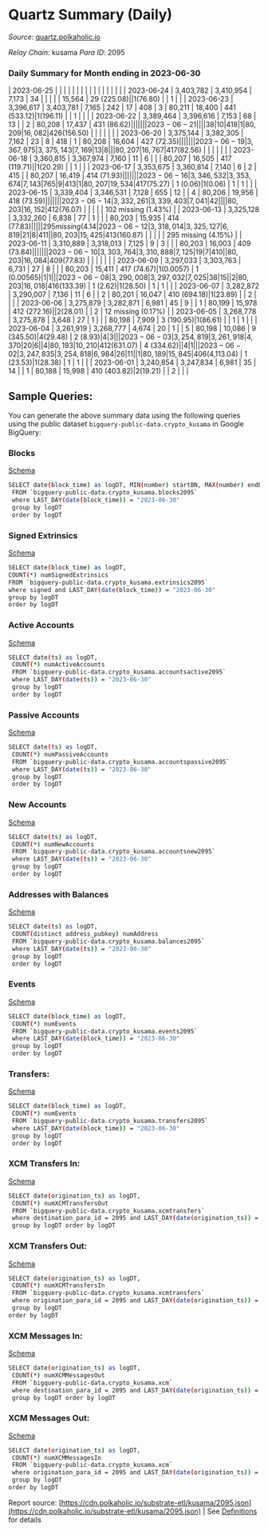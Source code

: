 # Quartz Summary (Daily)

_Source_: [quartz.polkaholic.io](https://quartz.polkaholic.io)

*Relay Chain*: kusama
*Para ID*: 2095



### Daily Summary for Month ending in 2023-06-30


| 2023-06-25 |  |  |  |  |  |  |  |  |  |   |   |   |  |  |  |
| 2023-06-24 | 3,403,782 | 3,410,954 | 7,173 | 34 |  |  |  |  | 15,564 | 29 ($225.08) |   | 1 ($76.80) |  | 1 |  |
| 2023-06-23 | 3,396,617 | 3,403,781 | 7,165 | 242 | 17 | 408 | 3 | 80,211 | 18,400 | 441 ($533.12) | 1 ($196.11) |   | 1 |  |  |
| 2023-06-22 | 3,389,464 | 3,396,616 | 7,153 | 68 | 13 |  | 2 | 80,208 | 17,437 | 431 ($86.62) |   |   |  |  |  |
| 2023-06-21 |  |  |  | 38 | 10 | 418 | 1 | 80,209 | 16,082 | 426 ($156.50) |   |   |  |  |  |
| 2023-06-20 | 3,375,144 | 3,382,305 | 7,162 | 23 | 8 | 418 | 1 | 80,208 | 16,604 | 427 ($72.35) |   |   |  |  |  |
| 2023-06-19 | 3,367,975 | 3,375,143 | 7,169 | 13 | 8 |  |  | 80,207 | 16,767 | 417 ($82.56) |   |   |  |  |  |
| 2023-06-18 | 3,360,815 | 3,367,974 | 7,160 | 11 | 6 |  |  | 80,207 | 16,505 | 417 ($119.71) |   | 1 ($20.29) |  | 1 |  |
| 2023-06-17 | 3,353,675 | 3,360,814 | 7,140 | 6 | 2 | 415 |  | 80,207 | 16,419 | 414 ($71.93) |   |   |  |  |  |
| 2023-06-16 | 3,346,532 | 3,353,674 | 7,143 | 765 | 9 | 413 | 1 | 80,207 | 19,534 | 417 ($75.27) | 1 ($0.06) | 1 ($0.06) | 1 | 1 |  |
| 2023-06-15 | 3,339,404 | 3,346,531 | 7,128 | 655 | 12 |  | 4 | 80,206 | 19,956 | 418 ($73.59) |   |   |  |  |  |
| 2023-06-14 | 3,332,261 | 3,339,403 | 7,041 | 42 |  |  |  | 80,203 | 16,152 | 412 ($76.07) |   |   |  |  | 102 missing (1.43%) |
| 2023-06-13 | 3,325,128 | 3,332,260 | 6,838 | 77 | 1 |  |  | 80,203 | 15,935 | 414 ($77.83) |   |   |  |  | 295 missing (4.14%) |
| 2023-06-12 | 3,318,014 | 3,325,127 | 6,819 | 21 | 8 | 411 |  | 80,203 | 15,425 | 413 ($160.87) |   |   |  |  | 295 missing (4.15%) |
| 2023-06-11 | 3,310,889 | 3,318,013 | 7,125 | 9 | 3 |  |  | 80,203 | 16,003 | 409 ($73.84) |   |   |  |  |  |
| 2023-06-10 | 3,303,764 | 3,310,888 | 7,125 | 19 | 7 | 410 |  | 80,203 | 16,084 | 409 ($77.83) |   |   |  |  |  |
| 2023-06-09 | 3,297,033 | 3,303,763 | 6,731 | 27 | 8 |  |  | 80,203 | 15,411 | 417 ($74.67) | 1 ($0.0057) | 1 ($0.00565) | 1 | 1 |  |
| 2023-06-08 | 3,290,008 | 3,297,032 | 7,025 | 38 | 15 |  | 2 | 80,203 | 16,018 | 416 ($133.39) | 1 ($2.62) | 1 ($28.50) | 1 | 1 |  |
| 2023-06-07 | 3,282,872 | 3,290,007 | 7,136 | 11 | 6 |  | 2 | 80,201 | 16,047 | 410 ($694.18) | 1 ($23.89) |   | 2 |  |  |
| 2023-06-06 | 3,275,879 | 3,282,871 | 6,981 | 45 | 9 |  | 1 | 80,199 | 15,978 | 412 ($272.16) |   | 2 ($28.01) |  | 2 | 12 missing (0.17%) |
| 2023-06-05 | 3,268,778 | 3,275,878 | 3,648 | 27 | 1 |  |  | 80,198 | 7,909 | 3 ($190.95) | 1 ($86.61) |   | 1 | 1 |  |
| 2023-06-04 | 3,261,919 | 3,268,777 | 4,674 | 20 | 1 |  | 5 | 80,198 | 10,086 | 9 ($345.50) | 4 ($29.48) | 2 ($8.93) | 4 | 3 |  |
| 2023-06-03 | 3,254,819 | 3,261,918 | 4,370 | 20 | 6 |  | 4 | 80,193 | 10,210 | 412 ($631.07) | 4 ($334.62) |   | 4 | 1 |  |
| 2023-06-02 | 3,247,835 | 3,254,818 | 6,984 | 26 | 11 |  | 1 | 80,189 | 15,845 | 406 ($4,113.04) | 1 ($23.53) | 1 ($28.38) | 1 | 1 |  |
| 2023-06-01 | 3,240,854 | 3,247,834 | 6,981 | 35 | 14 |  | 1 | 80,188 | 15,998 | 410 ($403.82) | 2 ($19.21) |   | 2 |  |  |

## Sample Queries:
You can generate the above summary data using the following queries using the public dataset `bigquery-public-data.crypto_kusama` in Google BigQuery:


### Blocks 

[Schema](https://github.com/colorfulnotion/substrate-etl/blob/main/schema/blocks.json)

```bash
SELECT date(block_time) as logDT, MIN(number) startBN, MAX(number) endBN, COUNT(*) numBlocks 
 FROM `bigquery-public-data.crypto_kusama.blocks2095`  
 where LAST_DAY(date(block_time)) = "2023-06-30" 
 group by logDT 
 order by logDT
```

### Signed Extrinsics 

[Schema](https://github.com/colorfulnotion/substrate-etl/blob/main/schema/extrinsics.json)

```bash
SELECT date(block_time) as logDT, 
COUNT(*) numSignedExtrinsics 
FROM `bigquery-public-data.crypto_kusama.extrinsics2095`  
where signed and LAST_DAY(date(block_time)) = "2023-06-30" 
group by logDT 
order by logDT
```

### Active Accounts 

[Schema](https://github.com/colorfulnotion/substrate-etl/blob/main/schema/accountsactive.json)

```bash
SELECT date(ts) as logDT, 
 COUNT(*) numActiveAccounts 
 FROM `bigquery-public-data.crypto_kusama.accountsactive2095` 
 where LAST_DAY(date(ts)) = "2023-06-30" 
 group by logDT 
 order by logDT
```

### Passive Accounts 

[Schema](https://github.com/colorfulnotion/substrate-etl/blob/main/schema/accountspassive.json)

```bash
SELECT date(ts) as logDT, 
 COUNT(*) numPassiveAccounts 
 FROM `bigquery-public-data.crypto_kusama.accountspassive2095` 
 where LAST_DAY(date(ts)) = "2023-06-30" 
 group by logDT 
 order by logDT
```

### New Accounts 

[Schema](https://github.com/colorfulnotion/substrate-etl/blob/main/schema/accountsnew.json)

```bash
SELECT date(ts) as logDT, 
 COUNT(*) numNewAccounts 
 FROM `bigquery-public-data.crypto_kusama.accountsnew2095` 
 where LAST_DAY(date(ts)) = "2023-06-30" 
 group by logDT
 order by logDT
```

### Addresses with Balances 

[Schema](https://github.com/colorfulnotion/substrate-etl/blob/main/schema/balances.json)

```bash
SELECT date(ts) as logDT,
 COUNT(distinct address_pubkey) numAddress 
 FROM `bigquery-public-data.crypto_kusama.balances2095` 
 where LAST_DAY(date(ts)) = "2023-06-30" 
 group by logDT 
 order by logDT
```

### Events 

[Schema](https://github.com/colorfulnotion/substrate-etl/blob/main/schema/events.json)

```bash
SELECT date(block_time) as logDT, 
 COUNT(*) numEvents 
 FROM `bigquery-public-data.crypto_kusama.events2095` 
 where LAST_DAY(date(block_time)) = "2023-06-30" 
 group by logDT 
 order by logDT
```

### Transfers:

[Schema](https://github.com/colorfulnotion/substrate-etl/blob/main/schema/transfers.json)

```bash
SELECT date(block_time) as logDT, 
 COUNT(*) numEvents 
 FROM `bigquery-public-data.crypto_kusama.transfers2095` 
 where LAST_DAY(date(block_time)) = "2023-06-30" 
 group by logDT 
 order by logDT
```

### XCM Transfers In: 

[Schema](https://github.com/colorfulnotion/substrate-etl/blob/main/schema/xcmtransfers.json)

```bash
SELECT date(origination_ts) as logDT, 
 COUNT(*) numXCMTransfersOut 
 FROM `bigquery-public-data.crypto_kusama.xcmtransfers` 
 where destination_para_id = 2095 and LAST_DAY(date(origination_ts)) = "2023-06-30" 
 group by logDT order by logDT
```

### XCM Transfers Out: 

[Schema](https://github.com/colorfulnotion/substrate-etl/blob/main/schema/xcmtransfers.json)

```bash
SELECT date(origination_ts) as logDT, 
 COUNT(*) numXCMTransfersIn 
 FROM `bigquery-public-data.crypto_kusama.xcmtransfers` 
 where origination_para_id = 2095 and LAST_DAY(date(origination_ts)) = "2023-06-30" 
 group by logDT 
order by logDT
```

### XCM Messages In: 

[Schema](https://github.com/colorfulnotion/substrate-etl/blob/main/schema/xcm.json)

```bash
SELECT date(origination_ts) as logDT, 
 COUNT(*) numXCMMessagesOut 
 FROM `bigquery-public-data.crypto_kusama.xcm` 
 where destination_para_id = 2095 and LAST_DAY(date(origination_ts)) = "2023-06-30" 
 group by logDT order by logDT
```

### XCM Messages Out: 

[Schema](https://github.com/colorfulnotion/substrate-etl/blob/main/schema/xcm.json)

```bash
SELECT date(origination_ts) as logDT, 
 COUNT(*) numXCMMessagesIn 
 FROM `bigquery-public-data.crypto_kusama.xcm` 
 where origination_para_id = 2095 and LAST_DAY(date(origination_ts)) = "2023-06-30" 
 group by logDT 
order by logDT
```


Report source: [https://cdn.polkaholic.io/substrate-etl/kusama/2095.json](https://cdn.polkaholic.io/substrate-etl/kusama/2095.json) | See [Definitions](/DEFINITIONS.md) for details
